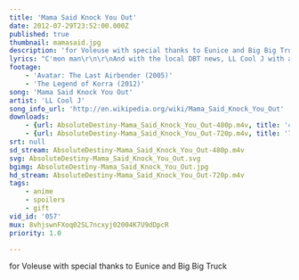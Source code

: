 ```yaml
---
title: 'Mama Said Knock You Out'
date: 2012-07-29T23:52:00.000Z
published: true
thumbnail: mamasaid.jpg
description: 'for Voleuse with special thanks to Eunice and Big Big Truck'
lyrics: "C'mon man\r\n\r\nAnd with the local DBT news, LL Cool J with a triumphant comeback\r\n[...]\r\nbut tonite...\r\n\r\nDon't call it a comeback\r\nI been here for years\r\nRockin my peers and puttin suckas in fear\r\nMakin the tears rain down like a MON-soon\r\nListen to the bass go BOOM\r\nExplosion, overpowerin\r\nOver the competition, I'm towerin\r\nWreckin shop, when I drop these lyrics that'll make you call the cops\r\nDon't you dare stare, you betta move\r\nDon't ever compare\r\nMe to the rest that'll all get sliced and diced\r\nCompetition's payin the price\r\n\r\nI'm gonna knock you out (HUUUH!!!)\r\nMama said knock you out (HUUUH!!!)\r\nI'm gonna knock you out (HUUUH!!!)\r\nMama said knock you out (HUUUH!!!)\r\nI'm gonna knock you out (HUUUH!!!)\r\nMama said knock you out (HUUUH!!!)\r\nI'm gonna knock you out (HUUUH!!!)\r\nMama said knock you out (HUUUH!!!)\r\n\r\nDon't u call this a regular jam\r\nI'm gonna rock this land\r\nI'm gonna take this itty bitty world by storm\r\nAnd I'm just gettin warm\r\nJust like Muhummad Ali they called him Cassius\r\nWatch me bash this beat like a skull\r\nCuz u know I had beef wit\r\nWhy do u riff with me, the maniac psycho\r\nAnd when I pull out my jammy get ready cuz it might go\r\nBLAAAAW, how ya like me now?\r\nThe river will not allow\r\nU to get with, Mr. Smith, dont riff\r\nListen to my gear shift\r\nI'm blastin, outlastin\r\nKinda like Shaft, so u could say I'm shaftin\r\nOld English filled my mind\r\nAnd I came up with a funky rhyme\r\n\r\nI'm gonna knock you out (HUUUH!!!)\r\nMama said knock you out (HUUUH!!!)\r\nI'm gonna knock you out (HUUUH!!!)\r\nMama said knock you out (HUUUH!!!)\r\nI'm gonna knock you out (HUUUH!!!)\r\nMama said knock you out (HUUUH!!!)\r\nI'm gonna knock you out (HUUUH!!!)\r\nMama said knock you out (HUUUH!!!)\r\n\r\nBreakdown!!!\r\n\r\nShotgun blasts are heard\r\nWhen I rip and kill, at WILL\r\nThe man of the hour, tower of power, I'll devour\r\nI'm gonna tie you up and let you understand\r\nthat I'm not your average man\r\nwhen I got a jammy in my hand\r\nDAAAAAM!!!!! Oooooohh!!\r\nListen to the way I slaaaaay, your crew\r\nDamage (UHH) damage (UHH) damage (UHH) damage\r\nDestruction, terror, and mayhem\r\nPass me a sissy so suckas I'll slay him\r\nFarmers (What!!!) Farmers (What!!!)\r\nI'm ready (we're ready!!!)\r\nI think I'm gonna bomb a town (get down!!)\r\nDon't u neva, eva, pull my lever\r\nCuz I explode\r\nAnd my nine is easy to load\r\nI gotta thank God\r\nCuz he gave me the strength to rock\r\nHARD!! knock you out, mama said knock you out\r\n\r\nI'm gonna knock you out (HUUUH!!!)\r\nMama said knock you out (HUUUH!!!)\r\nI'm gonna knock you out (HUUUH!!!)\r\nMama said knock you out (HUUUH!!!)\r\nI'm gonna knock you out (HUUUH!!!)\r\nMama said knock you out (HUUUH!!!)\r\nI'm gonna knock you out (HUUUH!!!)\r\nMama said knock you out (HUUUH!!!)"
footage:
    - 'Avatar: The Last Airbender (2005)'
    - 'The Legend of Korra (2012)'
song: 'Mama Said Knock You Out'
artist: 'LL Cool J'
song_info_url: 'http://en.wikipedia.org/wiki/Mama_Said_Knock_You_Out'
downloads:
    - {url: AbsoluteDestiny-Mama_Said_Knock_You_Out-480p.m4v, title: '480p mp4', width: 640, height: 480, mimetype: video/mp4}
    - {url: AbsoluteDestiny-Mama_Said_Knock_You_Out-720p.m4v, title: '720p mp4', width: 1280, height: 720, mimetype: video/mp4}
srt: null
sd_stream: AbsoluteDestiny-Mama_Said_Knock_You_Out-480p.m4v
svg: AbsoluteDestiny-Mama_Said_Knock_You_Out.svg
bgimg: AbsoluteDestiny-Mama_Said_Knock_You_Out.jpg
hd_stream: AbsoluteDestiny-Mama_Said_Knock_You_Out-720p.m4v
tags:
    - anime
    - spoilers
    - gift
vid_id: '057'
mux: 8vhjswnFXoq02SL7ncxyj02004K7U9dDpcR
priority: 1.0

---
```

for Voleuse with special thanks to Eunice and Big Big Truck